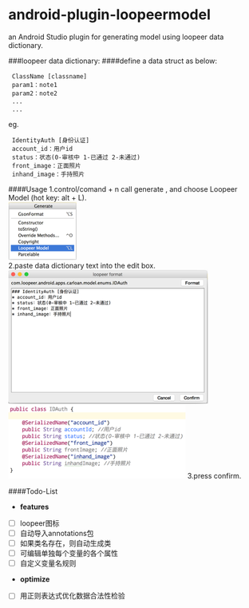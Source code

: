# android-plugin-loopeermodel
an Android Studio plugin for generating model using loopeer data dictionary.

###loopeer data dictionary:
####define a data struct as below:
```
 ClassName [classname]
 param1：note1
 param2：note2
 ...
 ...
```
eg.

```
 IdentityAuth [身份认证]
 account_id：用户id
 status：状态(0-审核中 1-已通过 2-未通过)
 front_image：正面照片
 inhand_image：手持照片
```
####Usage
1.control/comand + n call generate , and choose Loopeer Model (hot key: alt + L).  
![](/screenshot/screen-shot-1.png)  
2.paste data dictionary text into the edit box.  
![](/screenshot/screen-shot-2.png)  
![](/screenshot/screen-shot-3.png) 
3.press confirm.  

####Todo-List
- **features**
- [ ] loopeer图标
- [ ] 自动导入annotations包
- [ ] 如果类名存在，则自动生成类
- [ ] 可编辑单独每个变量的各个属性
- [ ] 自定义变量名规则
- **optimize**
- [ ] 用正则表达式优化数据合法性检验
